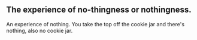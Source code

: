 ## The experience of no-thingness or nothingness.

An experience of nothing. You take the top off the cookie jar and there's nothing, also no cookie jar.